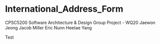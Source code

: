 # International_Address_Form
CPSC5200 Software Architecture &amp; Design Group Project - WQ20
Jaewon Jeong
Jacob Miller
Eric Nunn
Heetae Yang


Test
